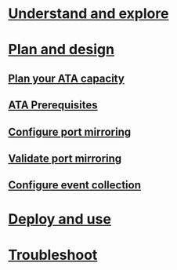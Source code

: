 # [Understand and explore](/advanced-threat-analytics/understand-explore/what-is-ata)
# [Plan and design](ata-capacity-planning.md)
## [Plan your ATA capacity](ata-capacity-planning.md)
## [ATA Prerequisites](ata-prerequisites.md)
## [Configure port mirroring](configure-port-mirroring.md)
## [Validate port mirroring](validate-port-mirroring.md)
## [Configure event collection](configure-event-collection.md)
# [Deploy and use](/advanced-threat-analytics/deploy-use/install-ata)
# [Troubleshoot](/advanced-threat-analytics/troubleshoot/troubleshooting-ata-using-logs)
